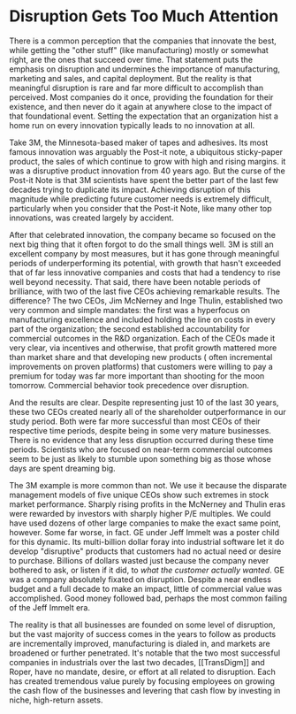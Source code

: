 # Disruption Gets Too Much Attention

There is a common perception that the companies that innovate the best, while getting the "other stuff" (like manufacturing) mostly or somewhat right, are the ones that succeed over time. That statement puts the emphasis on disruption and undermines the importance of manufacturing, marketing and sales, and capital deployment. But the reality is that meaningful disruption is rare and far more difficult to accomplish than perceived.  Most companies do it once, providing the foundation for their existence, and then never do it again at anywhere close to the impact of that foundational event. Setting the expectation that an organization hist a home run on every innovation typically leads to no innovation at all.


Take 3M, the Minnesota-based maker of tapes and adhesives. Its most famous innovation was arguably the Post-it note, a ubiquitous sticky-paper product, the sales of which continue to grow with high and rising margins. it was a disruptive product innovation from 40 years ago. But the curse of the Post-it Note is that 3M scientists have spent the better part of the last few decades trying to duplicate its impact. Achieving disruption of this magnitude while predicting future customer needs is extremely difficult, particularly when you consider that the Post-it Note, like many other top innovations, was created largely by accident.

After that celebrated innovation, the company became so focused on the next big thing that it often forgot to do the small things well. 3M is still an excellent company by most measures, but it has gone through meaningful periods of underperforming its potential, with growth that hasn't exceeded that of far less innovative companies and costs that had a tendency to rise well beyond necessity. That said, there have been notable periods of brilliance, with two of the last five CEOs achieving remarkable results. The difference? The two CEOs, Jim McNerney and Inge Thulin, established two very common and simple mandates: the first was a hyperfocus on manufacturing excellence and included holding the line on costs in every part of the organization; the second established accountability for commercial outcomes in the R&D organization. Each of the CEOs made it very clear, via incentives and otherwise, that profit growth mattered more than market share and that developing new products ( often incremental improvements on proven platforms) that customers were willing to pay a premium for today was far more important than shooting for the moon tomorrow. Commercial behavior took precedence over disruption.

And the results are clear. Despite representing just 10 of the last 30 years, these two CEOs created nearly all of the shareholder outperformance in our study period. Both were far more successful than most CEOs of their respective time periods, despite being in some very mature businesses. There is no evidence that any less disruption occurred during these time periods. Scientists who are focused on near-term commercial outcomes seem to be just as likely to stumble upon something big as those whose days are spent dreaming big.

The 3M example is more common than not. We use it because the disparate management models of five unique CEOs show such extremes in stock market performance. Sharply rising profits in the McNerney and Thulin eras were rewarded by investors with sharply higher P/E multiples. We could have used dozens of other large companies to make the exact same point, however. Some far worse, in fact. GE under Jeff Immelt was a poster child for this dynamic. Its multi-billion dollar foray into industrial software let it do develop "disruptive" products that customers had no actual need or desire to purchase. Billions of dollars wasted just because the company never bothered to ask, or listen if it did, to *what the customer actually wanted*. GE was a company absolutely fixated on disruption. Despite a near endless budget and a full decade to make an impact, little of commercial value was accomplished. Good money followed bad, perhaps the most common failing of the Jeff Immelt era.

The reality is that all businesses are founded on some level of disruption, but the vast majority of success comes in the years to follow as products are incrementally improved, manufacturing is dialed in, and markets are broadened or further penetrated. It's notable that the two most successful companies in industrials over the last two decades, [[TransDigm]] and Roper, have no mandate, desire, or effort at all related to disruption. Each has created tremendous value purely by focusing employees on growing the cash flow of the businesses and levering that cash flow by investing in niche, high-return assets.